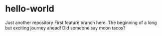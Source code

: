 # hello-world
Just another repository
First feature branch here. The beginning of a long but exciting journey ahead! Did someone say moon tacos?
